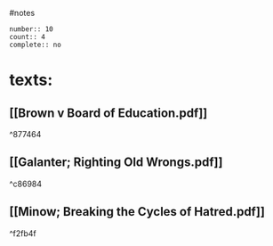 #notes 
```
number:: 10
count:: 4
complete:: no
```
# texts:
## [[Brown v Board of Education.pdf]]

^877464

## [[Galanter; Righting Old Wrongs.pdf]]

^c86984

## [[Minow; Breaking the Cycles of Hatred.pdf]]

^f2fb4f
